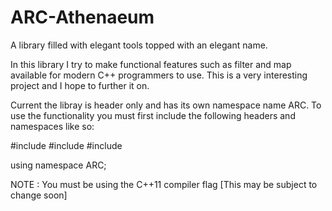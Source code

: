 # ARC-Athenaeum
A library filled with elegant tools topped with an elegant name.

In this library I try to make functional features such as filter and map available for modern C++ programmers to use.
This is a very interesting project and I hope to further it on.

Current the libray is header only and has its own namespace name ARC. To use the functionality you must first include the following headers and namespaces like so:

#include <algorithm>
#include <vector>
#include <functional>

using namespace ARC;

NOTE : You must be using the C++11 compiler flag [This may be subject to change soon]
